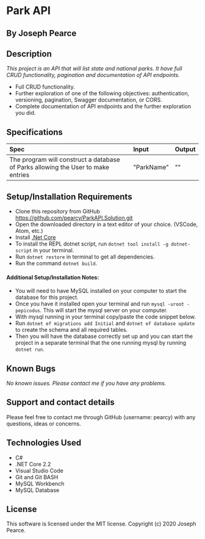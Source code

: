 # Park API

## By Joseph Pearce

## Description

_This project is an API that will list state and national parks. It have full CRUD functionality, pagination and documentation of API endpoints._

* Full CRUD functionality.
* Further exploration of one of the following objectives: authentication, versioning, pagination, Swagger documentation, or CORS.
* Complete documentation of API endpoints and the further exploration you did.


## Specifications

| Spec | Input | Output | 
|:--------- |:--------- |:-------- |
| The program will construct a database of Parks allowing the User to make entries | "ParkName" | "" | 


## Setup/Installation Requirements

* Clone this repository from GitHub https://github.com/pearcy/ParkAPI.Solution.git
* Open the downloaded directory in a text editor of your choice. (VSCode, Atom, etc.)
* Install [.Net Core](https://dotnet.microsoft.com/download/dotnet-core/2.2)
* To install the REPL dotnet script, run ```dotnet tool install -g dotnet-script``` in your terminal.
* Run ```dotnet restore``` in terminal to get all dependencies.
* Run the command ```dotnet build```.

#### Additional Setup/Installation Notes:

* You will need to have MySQL installed on your computer to start the database for this project.
* Once you have it installed open your terminal and run ```mysql -uroot -pepicodus```. This will start the mysql server on your computer.
* With mysql running in your terminal copy/paste the code snippet below.
* Run ```dotnet ef migrations add Initial``` and ```dotnet ef database update``` to create the schema and all required tables.
* Then you will have the database correctly set up and you can start the project in a separate terminal that the one running mysql by running ```dotnet run```.


## Known Bugs

_No known issues. Please contact me if you have any problems._


## Support and contact details

Please feel free to contact me through GitHub (username: pearcy) with any questions, ideas or concerns.  

## Technologies Used

* C#
* .NET Core 2.2
* Visual Studio Code
* Git and Git BASH
* MySQL Workbench
* MySQL Database




## License
This software is licensed under the MIT license. Copyright (c) 2020 Joseph Pearce.
